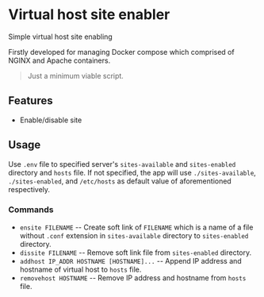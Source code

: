# Virtual host site enabler
Simple virtual host site enabling

Firstly developed for managing Docker compose which comprised of NGINX and Apache containers.

> Just a minimum viable script.

## Features
- Enable/disable site

## Usage
Use `.env` file to specified server's `sites-available` and `sites-enabled` directory and `hosts` file. If not specified, the app will use `./sites-available`, `./sites-enabled`, and `/etc/hosts` as default value of aforementioned respectively.

### Commands
- `ensite FILENAME` -- Create soft link of `FILENAME` which is a name of a file without `.conf` extension in `sites-available` directory to `sites-enabled` directory.
- `dissite FILENAME` -- Remove soft link file from `sites-enabled` directory.
- `addhost IP_ADDR HOSTNAME [HOSTNAME]...` -- Append IP address and hostname of virtual host to `hosts` file.
- `removehost HOSTNAME` -- Remove IP address and hostname from `hosts` file.
